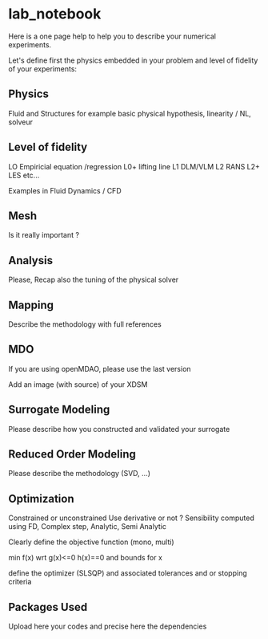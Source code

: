 # lab_notebook
Here is a one page help to help you to describe your numerical experiments.




Let's define first the physics embedded in your problem and  level of fidelity of your  experiments:

## Physics

Fluid and Structures for example
basic physical hypothesis, linearity / NL, solveur

## Level of fidelity
LO Empiricial equation /regression
L0+ lifting line
L1 DLM/VLM
L2 RANS 
L2+ LES etc...

Examples in Fluid Dynamics / CFD


## Mesh 

Is it really important ?

## Analysis

Please, Recap also the tuning of the physical solver


## Mapping

Describe the methodology with full references


## MDO

If you are using openMDAO, please use the last version

Add an image (with source) of your XDSM

## Surrogate Modeling

Please describe how you constructed and validated your surrogate

## Reduced Order Modeling

Please describe the methodology (SVD, ...)


## Optimization

Constrained or unconstrained
Use derivative or not ?
Sensibility computed using FD, Complex step, Analytic, Semi Analytic

Clearly define the objective function (mono, multi)


min f(x)
wrt g(x)<=0
    h(x)==0
and bounds for x
    
define the optimizer (SLSQP) and associated tolerances and or stopping criteria

## Packages Used

Upload here your codes and precise here the dependencies
    
    







